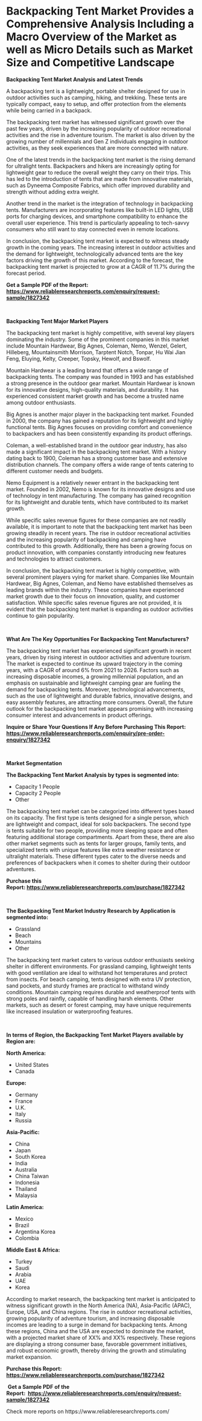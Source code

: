 <p><h1>Backpacking Tent Market Provides a Comprehensive Analysis Including a Macro Overview of the Market as well as Micro Details such as Market Size and Competitive Landscape</h1></p><p><strong>Backpacking Tent Market Analysis and Latest Trends</strong></p>
<p><p>A backpacking tent is a lightweight, portable shelter designed for use in outdoor activities such as camping, hiking, and trekking. These tents are typically compact, easy to setup, and offer protection from the elements while being carried in a backpack.</p><p>The backpacking tent market has witnessed significant growth over the past few years, driven by the increasing popularity of outdoor recreational activities and the rise in adventure tourism. The market is also driven by the growing number of millennials and Gen Z individuals engaging in outdoor activities, as they seek experiences that are more connected with nature.</p><p>One of the latest trends in the backpacking tent market is the rising demand for ultralight tents. Backpackers and hikers are increasingly opting for lightweight gear to reduce the overall weight they carry on their trips. This has led to the introduction of tents that are made from innovative materials, such as Dyneema Composite Fabrics, which offer improved durability and strength without adding extra weight.</p><p>Another trend in the market is the integration of technology in backpacking tents. Manufacturers are incorporating features like built-in LED lights, USB ports for charging devices, and smartphone compatibility to enhance the overall user experience. This trend is particularly appealing to tech-savvy consumers who still want to stay connected even in remote locations.</p><p>In conclusion, the backpacking tent market is expected to witness steady growth in the coming years. The increasing interest in outdoor activities and the demand for lightweight, technologically advanced tents are the key factors driving the growth of this market. According to the forecast, the backpacking tent market is projected to grow at a CAGR of 11.7% during the forecast period.</p></p>
<p><strong>Get a Sample PDF of the Report:&nbsp; <a href="https://www.reliableresearchreports.com/enquiry/request-sample/1827342">https://www.reliableresearchreports.com/enquiry/request-sample/1827342</a></strong></p>
<p>&nbsp;</p>
<p><strong>Backpacking Tent Major Market Players</strong></p>
<p><p>The backpacking tent market is highly competitive, with several key players dominating the industry. Some of the prominent companies in this market include Mountain Hardwear, Big Agnes, Coleman, Nemo, Wenzel, Gelert, Hilleberg, Mountainsmith Morrison, Tarptent Notch, Tonpar, Hu Wai Jian Feng, Eluying, Kelty, Creeper, Topsky, Hewolf, and Bswolf. </p><p>Mountain Hardwear is a leading brand that offers a wide range of backpacking tents. The company was founded in 1993 and has established a strong presence in the outdoor gear market. Mountain Hardwear is known for its innovative designs, high-quality materials, and durability. It has experienced consistent market growth and has become a trusted name among outdoor enthusiasts.</p><p>Big Agnes is another major player in the backpacking tent market. Founded in 2000, the company has gained a reputation for its lightweight and highly functional tents. Big Agnes focuses on providing comfort and convenience to backpackers and has been consistently expanding its product offerings.</p><p>Coleman, a well-established brand in the outdoor gear industry, has also made a significant impact in the backpacking tent market. With a history dating back to 1900, Coleman has a strong customer base and extensive distribution channels. The company offers a wide range of tents catering to different customer needs and budgets.</p><p>Nemo Equipment is a relatively newer entrant in the backpacking tent market. Founded in 2002, Nemo is known for its innovative designs and use of technology in tent manufacturing. The company has gained recognition for its lightweight and durable tents, which have contributed to its market growth.</p><p>While specific sales revenue figures for these companies are not readily available, it is important to note that the backpacking tent market has been growing steadily in recent years. The rise in outdoor recreational activities and the increasing popularity of backpacking and camping have contributed to this growth. Additionally, there has been a growing focus on product innovation, with companies constantly introducing new features and technologies to attract customers.</p><p>In conclusion, the backpacking tent market is highly competitive, with several prominent players vying for market share. Companies like Mountain Hardwear, Big Agnes, Coleman, and Nemo have established themselves as leading brands within the industry. These companies have experienced market growth due to their focus on innovation, quality, and customer satisfaction. While specific sales revenue figures are not provided, it is evident that the backpacking tent market is expanding as outdoor activities continue to gain popularity.</p></p>
<p>&nbsp;</p>
<p><strong>What Are The Key Opportunities For Backpacking Tent Manufacturers?</strong></p>
<p><p>The backpacking tent market has experienced significant growth in recent years, driven by rising interest in outdoor activities and adventure tourism. The market is expected to continue its upward trajectory in the coming years, with a CAGR of around 6% from 2021 to 2026. Factors such as increasing disposable incomes, a growing millennial population, and an emphasis on sustainable and lightweight camping gear are fueling the demand for backpacking tents. Moreover, technological advancements, such as the use of lightweight and durable fabrics, innovative designs, and easy assembly features, are attracting more consumers. Overall, the future outlook for the backpacking tent market appears promising with increasing consumer interest and advancements in product offerings.</p></p>
<p><strong>Inquire or Share Your Questions If Any Before Purchasing This Report: <a href="https://www.reliableresearchreports.com/enquiry/pre-order-enquiry/1827342">https://www.reliableresearchreports.com/enquiry/pre-order-enquiry/1827342</a></strong></p>
<p>&nbsp;</p>
<p><strong>Market Segmentation</strong></p>
<p><strong>The Backpacking Tent Market Analysis by types is segmented into:</strong></p>
<p><ul><li>Capacity 1 People</li><li>Capacity 2 People</li><li>Other</li></ul></p>
<p><p>The backpacking tent market can be categorized into different types based on its capacity. The first type is tents designed for a single person, which are lightweight and compact, ideal for solo backpackers. The second type is tents suitable for two people, providing more sleeping space and often featuring additional storage compartments. Apart from these, there are also other market segments such as tents for larger groups, family tents, and specialized tents with unique features like extra weather resistance or ultralight materials. These different types cater to the diverse needs and preferences of backpackers when it comes to shelter during their outdoor adventures.</p></p>
<p><strong>Purchase this Report:&nbsp;<a href="https://www.reliableresearchreports.com/purchase/1827342">https://www.reliableresearchreports.com/purchase/1827342</a></strong></p>
<p>&nbsp;</p>
<p><strong>The Backpacking Tent Market Industry Research by Application is segmented into:</strong></p>
<p><ul><li>Grassland</li><li>Beach</li><li>Mountains</li><li>Other</li></ul></p>
<p><p>The backpacking tent market caters to various outdoor enthusiasts seeking shelter in different environments. For grassland camping, lightweight tents with good ventilation are ideal to withstand hot temperatures and protect from insects. For beach camping, tents designed with extra UV protection, sand pockets, and sturdy frames are practical to withstand windy conditions. Mountain camping requires durable and weatherproof tents with strong poles and rainfly, capable of handling harsh elements. Other markets, such as desert or forest camping, may have unique requirements like increased insulation or waterproofing features.</p></p>
<p>&nbsp;</p>
<p><strong>In terms of Region, the Backpacking Tent Market Players available by Region are:</strong></p>
<p>
    <p> <strong> North America: </strong>
        <ul>
            <li>United States</li>
            <li>Canada</li>
        </ul>
        </p> 
    <p> <strong> Europe: </strong>
        <ul>
            <li>Germany</li>
            <li>France</li>
            <li>U.K.</li>
            <li>Italy</li>
            <li>Russia</li>
        </ul>
        </p> 
    <p> <strong> Asia-Pacific: </strong>
        <ul>
            <li>China</li>
            <li>Japan</li>
            <li>South Korea</li>
            <li>India</li>
            <li>Australia</li>
            <li>China Taiwan</li>
            <li>Indonesia</li>
            <li>Thailand</li>
            <li>Malaysia</li>
        </ul>
        </p> 
    <p> <strong> Latin America: </strong>
        <ul>
            <li>Mexico</li>
            <li>Brazil</li>
            <li>Argentina Korea</li>
            <li>Colombia</li>
        </ul>
        </p> 
    <p> <strong> Middle East & Africa: </strong>
        <ul>
            <li>Turkey</li>
            <li>Saudi</li>
            <li>Arabia</li>
            <li>UAE</li>
            <li>Korea</li>
        </ul>
    </p>
    </p>
<p><p>According to market research, the backpacking tent market is anticipated to witness significant growth in the North America (NA), Asia-Pacific (APAC), Europe, USA, and China regions. The rise in outdoor recreational activities, growing popularity of adventure tourism, and increasing disposable incomes are leading to a surge in demand for backpacking tents. Among these regions, China and the USA are expected to dominate the market, with a projected market share of XX% and XX% respectively. These regions are displaying a strong consumer base, favorable government initiatives, and robust economic growth, thereby driving the growth and stimulating market expansion.</p></p>
<p><strong>Purchase this Report: <a href="https://www.reliableresearchreports.com/purchase/1827342">https://www.reliableresearchreports.com/purchase/1827342</a></strong></p>
<p>&nbsp;<strong>Get a Sample PDF of the Report:&nbsp;&nbsp;<a href="https://www.reliableresearchreports.com/enquiry/request-sample/1827342">https://www.reliableresearchreports.com/enquiry/request-sample/1827342</a></strong></p>
<p><strong></strong></p>
<p>Check more reports on https://www.reliableresearchreports.com/</p>